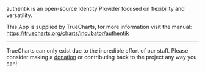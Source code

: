 authentik is an open-source Identity Provider focused on flexibility and versatility.

This App is supplied by TrueCharts, for more information visit the manual: https://truecharts.org/charts/incubator/authentik

---

TrueCharts can only exist due to the incredible effort of our staff.
Please consider making a [donation](https://truecharts.org/docs/about/sponsor) or contributing back to the project any way you can!
